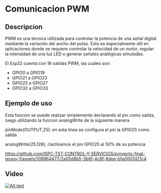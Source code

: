 # Comunicacion PWM

## Descripcion

PWM es una técnica utilizada para controlar la potencia de una señal digital mediante la variación del ancho del pulso. 
Esto es especialmente útil en aplicaciones donde se requiere controlar la velocidad de un motor, regular la intensidad de una luz LED o generar señales analógicas simuladas.

El Esp32 cuenta con 16 salidas PWM, las cuales son:

- GPIO0 a GPIO19
- GPIO21 a GPIO23
- GPIO25 a GPIO27
- GPIO32 a GPIO33

## Ejemplo de uso

Esta funcion se puede realizar simplemente declarando el pin como salida, luego utilizando la funcion analogWrite de la siguiente manera

pinMode(OUTPUT,25); en esta linea se configura el pin la GPIO25 como salida

analogWrite(25,128); //activamos el pin GPIO25 al 50% de su potencia


https://github.com/ISPC-TST-CONTROL-Y-SERVICIOS/proyecto-final-grupo-1/assets/108964477/2a05d8b5-3b6f-4c8f-8dee-bfa0007d21c4



## Video
[![Alt text](https://img.youtube.com/vi/woGeL7PGjPg/0.jpg)](https://www.youtube.com/watch?v=woGeL7PGjPg)
